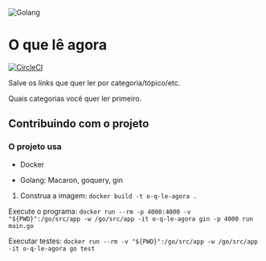 ![Golang](http://www.qureet.com/blog/wp-content/uploads/2013/11/jumbo_gopher-4bf98fbc72cc188289ba2b458d4ce680.png)
# O que lê agora
[![CircleCI](https://circleci.com/gh/roselmamendes/o-q-le-agora.svg?style=svg)](https://circleci.com/gh/roselmamendes/o-q-le-agora)

Salve os links que quer ler por categoria/tópico/etc.

Quais categorias você quer ler primeiro.

## Contribuindo com o projeto

### O projeto usa

- Docker

- Golang: Macaron, goquery, gin

1. Construa a imagem: `docker build -t o-q-le-agora .`

Execute o programa: `docker run --rm -p 4000:4000 -v "${PWD}":/go/src/app -w /go/src/app -it o-q-le-agora gin -p 4000 run main.go`

Executar testes: `docker run --rm -v "${PWD}":/go/src/app -w /go/src/app -it o-q-le-agora go test`
